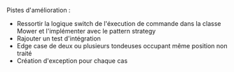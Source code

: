 Pistes d'amélioration :
- Ressortir la logique switch de l'éxecution de commande dans la classe Mower et l'implémenter avec le pattern strategy
- Rajouter un test d'intégration
- Edge case de deux ou plusieurs tondeuses occupant même position non traité
- Création d'exception pour chaque cas
